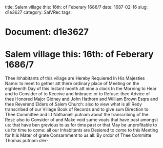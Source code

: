 title: Salem village this: 16th: of Feberary 1686/7
date: 1687-02-16
slug: d1e3627
category: SalVRec
tags: 




# Document: d1e3627


# Salem village this: 16th: of Feberary 1686/7

Thee Inhabitants of this village are Hereby Requiered In His Majesties Name: to meet to gether att there ordinary place of Meeting on the eighteenth Day of this Instant month att nine a clock In the Morning to Hear and to Consider of to Receive and Imbrace: or to Refuse: thee Advice of thee Honored Major Gidney and John Hathorn and William Brown Esqrs and thee Reverend Elders of Salem Church: also to view what is all Redy transcribed of our Village Book of Records and to give sum Direction to Thee Committee and Lt Nathaniell putnam about the transcribing of the Rest: also to Consider of and Make void sume voats that have past amongst us: that have ben grevious to us for time past or that May be unprofitable to us for time to come: all our Inhabitants are Desiered to come to this Meeting for It is Mater of grate Consarnment to us all: By ordor of Thee Committe Thomas putnam cler-
